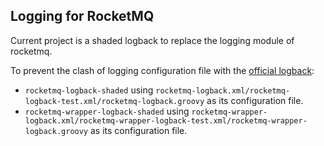 ## Logging for RocketMQ

Current project is a shaded logback to replace the logging module of rocketmq.

To prevent the clash of logging configuration file with the [official logback](https://github.com/qos-ch/logback):

* `rocketmq-logback-shaded` using `rocketmq-logback.xml/rocketmq-logback-test.xml/rocketmq-logback.groovy` as its
  configuration file.
* `rocketmq-wrapper-logback-shaded`
  using `rocketmq-wrapper-logback.xml/rocketmq-wrapper-logback-test.xml/rocketmq-wrapper-logback.groovy` as its
  configuration file.
